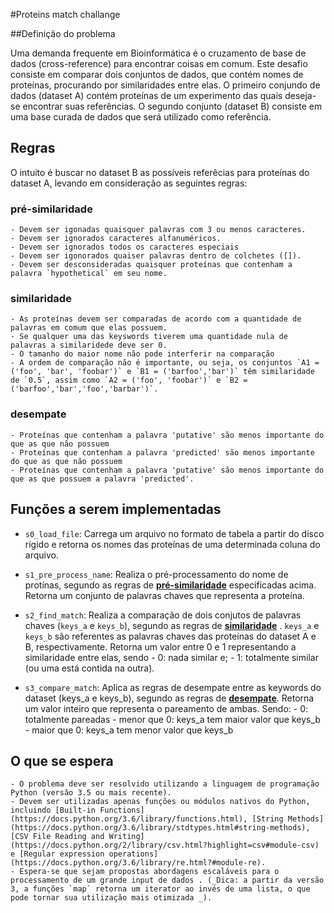 #Proteins match challange

##Definição do problema

Uma demanda frequente em Bioinformática é o cruzamento de base de dados (cross-reference) para encontrar coisas em comum. Este desafio consiste em comparar dois conjuntos de dados, que contém nomes de proteínas, procurando por similaridades entre elas.
O primeiro conjundo de dados (dataset A) contém proteínas de um experimento das quais deseja-se encontrar suas referências. O segundo conjunto (dataset B) consiste em uma base curada de dados que será utilizado como referência.

## Regras

O intuito é buscar no dataset B as possíveis referêcias para proteínas do dataset A, levando em consideração as seguintes regras:
### pré-similaridade
	- Devem ser igonadas quaisquer palavras com 3 ou menos caracteres.
	- Devem ser ignorados caracteres alfanuméricos.
	- Devem ser ignorados todos os caracteres especiais
	- Devem ser igonorados quaiser palavras dentro de colchetes ([]).
	- Devem ser desconsideradas quaisquer proteínas que contenham a palavra `hypothetical` em seu nome.
### similaridade
	- As proteínas devem ser comparadas de acordo com a quantidade de palavras em comum que elas possuem.
	- Se qualquer uma das keyswords tiverem uma quantidade nula de palavras a similaridede deve ser 0.
	- O tamanho do maior nome não pode interferir na comparação
	- A ordem de comparação não é importante, ou seja, os conjuntos `A1 = ('foo', 'bar', 'foobar')` e `B1 = ('barfoo','bar')` têm similaridade de `0.5`, assim como `A2 = ('foo', 'foobar')` e `B2 = ('barfoo','bar','foo','barbar')`.
### desempate
	- Proteínas que contenham a palavra 'putative' são menos importante do que as que não possuem
	- Proteínas que contenham a palavra 'predicted' são menos importante do que as que não possuem
	- Proteínas que contenham a palavra 'putative' são menos importante do que as que possuem a palavra 'predicted'.


## Funções a serem implementadas

 - `s0_load_file`:
 Carrega um arquivo no formato de tabela a partir do disco rígido e retorna os nomes das proteínas de uma determinada coluna do arquivo.

 - `s1_pre_process_name`:
 Realiza o pré-processamento do nome de protínas, segundo as regras de [__pré-similaridade__](#pre-similaridade) especificadas acima. Retorna um conjunto de palavras chaves que representa a proteína.

 - `s2_find_match`: 
 Realiza a comparação de dois conjutos de palavras chaves (`keys_a` e `keys_b`), segundo as regras de [__similaridade__](#similaridade) . `keys_a` e `keys_b` são referentes as palavras chaves das proteínas do dataset A e B, respectivamente. Retorna um valor entre 0 e 1 representando a similaridade entre elas, sendo 
 		- 0: nada similar e; 
 		- 1: totalmente similar (ou uma está contida na outra). 

 - `s3_compare_match`:
 Aplica as regras de desempate entre as keywords do dataset (keys_a e keys_b), segundo as regras de [__desempate__](#desempate). Retorna um valor inteiro que representa o pareamento de ambas. Sendo:
		- 0: totalmente pareadas
		- menor que 0: keys_a tem maior valor que keys_b
		- maior que 0: keys_a tem menor valor que keys_b

## O que se espera
	- O problema deve ser resolvido utilizando a linguagem de programação Python (versão 3.5 ou mais recente). 
	- Devem ser utilizadas apenas funções ou módulos nativos do Python, incluindo [Built-in Functions](https://docs.python.org/3.6/library/functions.html), [String Methods](https://docs.python.org/3.6/library/stdtypes.html#string-methods), [CSV File Reading and Writing](https://docs.python.org/2/library/csv.html?highlight=csv#module-csv) e [Regular expression operations](https://docs.python.org/3.6/library/re.html?#module-re). 
	- Espera-se que sejam propostas abordagens escaláveis para o processamento de um grande input de dados . (_Dica: a partir da versão 3, a funções `map` retorna um iterator ao invés de uma lista, o que pode tornar sua utilização mais otimizada _).